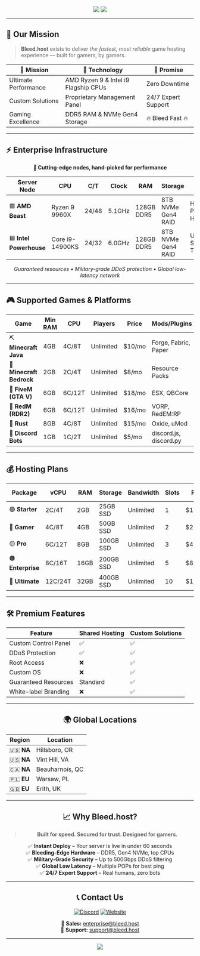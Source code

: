 <!-- HEADER -->
<div align="center">
  <img src="https://readme-typing-svg.herokuapp.com?font=Fira+Code&size=36&duration=2500&pause=1800&color=FF0000&center=true&vCenter=true&width=960&lines=🔥+Welcome+to+Bleed.host;Where+Performance+Meets+Perfection;Enterprise-Grade+Game+Hosting+⚡;Bleeding-Edge+Hardware+%7C+Zero+Compromise" />
  
  <img src="https://capsule-render.vercel.app/api?type=rect&color=FF0000&height=5&section=header"/>
</div>

---

## 🎯 **Our Mission**
> **Bleed.host** exists to deliver *the fastest, most reliable* game hosting experience — built for gamers, by gamers.

<div align="center">

| 🎯 **Mission**        | 🔧 **Technology**                       | 🌟 **Promise**        |
|----------------------|------------------------------------------|-----------------------|
| Ultimate Performance | AMD Ryzen 9 & Intel i9 Flagship CPUs      | Zero Downtime         |
| Custom Solutions     | Proprietary Management Panel             | 24/7 Expert Support   |
| Gaming Excellence    | DDR5 RAM & NVMe Gen4 Storage              | 🔥 Bleed Fast 🔥    |

</div>

---

## ⚡ **Enterprise Infrastructure**

<div align="center">

**🚀 Cutting-edge nodes, hand-picked for performance**
  
| **Server Node**        | **CPU**               | **C/T** | **Clock** | **RAM**     | **Storage**        | **Best For**             |
|------------------------|----------------------|---------|-----------|-------------|--------------------|--------------------------|
| 🟥 **AMD Beast**       | Ryzen 9 9960X         | 24/48   | 5.1GHz    | 128GB DDR5  | 8TB NVMe Gen4 RAID | High-Performance Hosting |
| 🟦 **Intel Powerhouse**| Core i9-14900KS       | 24/32   | 6.0GHz    | 128GB DDR5  | 8TB NVMe Gen4 RAID | Ultra-Fast Single Thread |

*Guaranteed resources • Military-grade DDoS protection • Global low-latency network*

</div>

---

## 🎮 **Supported Games & Platforms**

<div align="center">

| **Game**              | **Min RAM** | **CPU**    | **Players** | **Price**  | **Mods/Plugins** |
|-----------------------|------------|-----------|------------|------------|------------------|
| ⛏ **Minecraft Java**  | 4GB        | 4C/8T     | Unlimited  | $10/mo     | Forge, Fabric, Paper |
| 📱 **Minecraft Bedrock**| 2GB       | 2C/4T     | Unlimited | $8/mo     | Resource Packs |
| 🚓 **FiveM (GTA V)**  | 6GB        | 6C/12T    | Unlimited  | $18/mo     | ESX, QBCore |
| 🤠 **RedM (RDR2)**    | 6GB        | 6C/12T    | Unlimited  | $16/mo     | VORP, RedEM:RP |
| 🔫 **Rust**           | 8GB        | 4C/8T     | Unlimited  | $15/mo     | Oxide, uMod |
| 🤖 **Discord Bots**   | 1GB      | 1C/2T     | Unlimited  | $5/mo      | discord.js, discord.py |

</div>

---

## 💰 **Hosting Plans**

<div align="center">

| **Package**   | **vCPU** | **RAM** | **Storage** | **Bandwidth** | **Slots** | **Price** | **Best For** |
|---------------|----------|---------|-------------|---------------|-----------|-----------|--------------|
| 🟢 **Starter**| 2C/4T    | 2GB     | 25GB SSD    | Unlimited     | 1         | $15/mo    | Small Servers|
| 🔵 **Gamer**  | 4C/8T    | 4GB     | 50GB SSD    | Unlimited     | 2         | $25/mo    | Growing      |
| 🟡 **Pro**    | 6C/12T   | 8GB     | 100GB SSD   | Unlimited     | 3         | $45/mo    | Popular      |
| 🟠 **Enterprise**| 8C/16T| 16GB    | 200GB SSD   | Unlimited     | 5         | $80/mo    | Large Nets   |
| 🔴 **Ultimate**| 12C/24T | 32GB    | 400GB SSD   | Unlimited     | 10        | $150/mo   | Massive Ops  |

</div>

---

## 🛠️ **Premium Features**
<div align="center">

| Feature                | Shared Hosting | Custom Solutions |
|------------------------|----------------|------------------|
| Custom Control Panel   | ✅ | ✅ |
| DDoS Protection        | ✅ | ✅ |
| Root Access            | ❌ | ✅ |
| Custom OS              | ❌ | ✅ |
| Guaranteed Resources   | Standard | ✅ |
| White-label Branding   | ❌ | ✅ |

---

## 🌍 **Global Locations**
<div align="center">

| Region         | Location          |
|----------------|------------------|
| 🇺🇸 **NA**     | Hillsboro, OR    |
| 🇺🇸 **NA**     | Vint Hill, VA    |
| 🇨🇦 **NA**     | Beauharnois, QC  |
| 🇵🇱 **EU**     | Warsaw, PL       |
| 🇬🇧 **EU**     | Erith, UK        |

</div>

---

## 📈 **Why Bleed.host?**
> **Built for speed. Secured for trust. Designed for gamers.**

✅ **Instant Deploy** – Your server is live in under 60 seconds  
✅ **Bleeding-Edge Hardware** – DDR5, Gen4 NVMe, top CPUs  
✅ **Military-Grade Security** – Up to 500Gbps DDoS filtering  
✅ **Global Low Latency** – Multiple POPs for best ping  
✅ **24/7 Expert Support** – Real humans, zero bots  

---

## 📞 **Contact Us**
<div align="center">

[![Discord](https://img.shields.io/badge/Discord-Join%20Now-5865F2?style=for-the-badge&logo=discord&logoColor=white)](https://discord.bleed.host)
[![Website](https://img.shields.io/badge/Website-Bleed.host-FF0000?style=for-the-badge&logo=firefox&logoColor=white)](https://bleed.host)

📧 **Sales:** enterprise@bleed.host  
📧 **Support:** support@bleed.host  

</div>

---

<div align="center">
  <img src="https://capsule-render.vercel.app/api?type=waving&color=FF0000&height=120&section=footer&text=Bleed.host%20-%20Hosting%20Legends%20Since%202025&fontSize=28&fontColor=ffffff&animation=twinkling"/>
</div>
